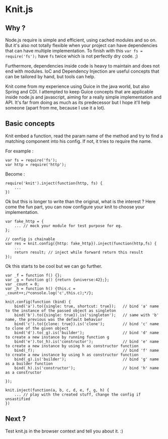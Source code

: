 # Knit.js

## Why ?

Node.js require is simple and efficient, using cached modules and so on. But it's also not totally flexible when your project can have dependencies that can have multiple implementation. To finish with this `var fs = require('fs');` have `fs` twice which is not perfectly dry code. ;)

Furthermore, dependencies inside code is heavy to maintain and does not end with modules. IoC and Dependency Injection are useful concepts that can be tailored by hand, but tools can help.

Knit come from my experience using Guice in the java world, but also Spring and CDI. I attempted to keep Guice concepts that are applicable inside node.js and javascript, aiming for a really simple implementation and API. It's far from doing as much as its predecessor but I hope it'll help someone (apart from me, because I use it a lot).

## Basic concepts

Knit embed a function, read the param name of the method and try to find a matching component into his config. If not, it tries to require the name.

For example :

	var fs = require('fs');
	var http = require('http');
	
Become :

	require('knit').inject(function(http, fs) {
		...
	})
	
Ok but this is longer to write than the original, what is the interest ? Here come the fun part, you can now configure your knit to choose your implementation.
	
	var fake_http = {
		... // mock your module for test purpose for eg.
	};
	
	// config is chainable
	var res = knit.config({http: fake_http}).inject(function(http,fs) {
		...
		return result; // inject while forward return this result
	});
	
Ok this starts to be cool but we can go further.

	var _f = function f() {};
	var _g = function g() {return {universe:42};};
	var _count = 0;
	var _h = function h() {this.c = _count++;/*console.log('c',this.c);*/};
	
	knit.config(function (bind) {
		bind('a').to({single: true, shortcut: true});	// bind 'a' name to the instance of the passed object as singleton
		bind('b').to({single: true}).is('singleton');	// same with 'b' name, the previous was the default behavior
		bind('c').to({clone: true}).is('clone');		// bind 'c' name to clone of the given object
		bind('d').to(_g).is('builder');					// bind 'd' name to create a new instance by running function g 
		bind('e').to(_h).is('constructor');				// bind 'e' name to create a new instance by using h as constructor function 
		bind(_f);										// bind 'f' name to create a new instance by using h as constructor function
		bind(_g).is('builder');							// bind 'g' name as a builder function
		bind(_h).is('constructor');						// bind 'h' name as a constructor
		
	});
	
	knit.inject(function(a, b, c, d, e, f, g, h) {
		... // play with the created stuff, change the config if unsastified
	})
	
## Next ?

Test knit.js in the browser context and tell you about it. :)